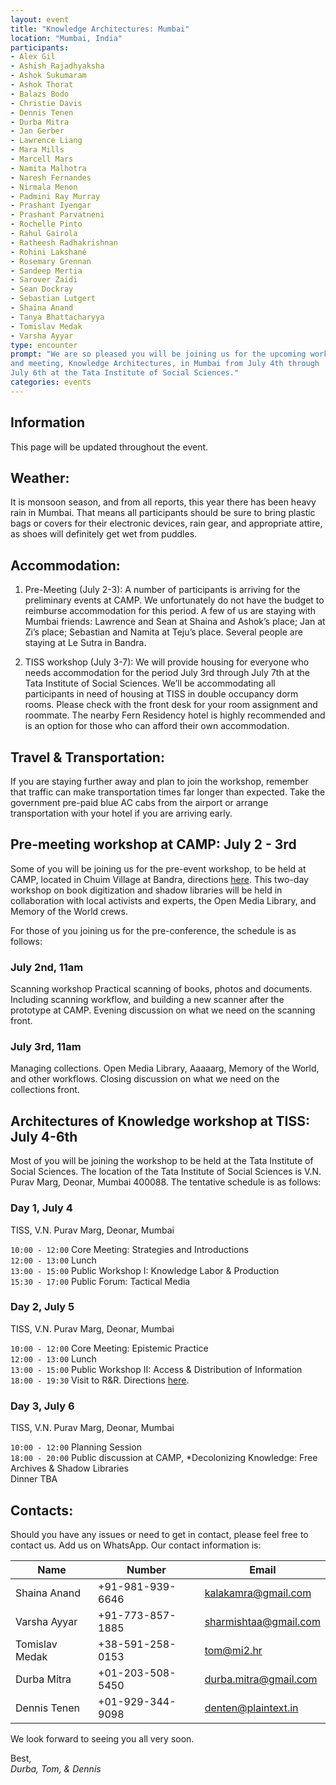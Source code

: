 ```yaml
---
layout: event
title: "Knowledge Architectures: Mumbai"
location: "Mumbai, India"
participants:
- Alex Gil
- Ashish Rajadhyaksha
- Ashok Sukumaram
- Ashok Thorat
- Balazs Bodo
- Christie Davis
- Dennis Tenen
- Durba Mitra
- Jan Gerber
- Lawrence Liang
- Mara Mills
- Marcell Mars
- Namita Malhotra
- Naresh Fernandes
- Nirmala Menon
- Padmini Ray Murray
- Prashant Iyengar
- Prashant Parvatneni
- Rochelle Pinto
- Rahul Gairola
- Ratheesh Radhakrishnan
- Rohini Lakshané
- Rosemary Grennan
- Sandeep Mertia
- Sarover Zaidi
- Sean Dockray
- Sebastian Lutgert
- Shaina Anand
- Tanya Bhattacharyya
- Tomislav Medak
- Varsha Ayyar
type: encounter
prompt: "We are so pleased you will be joining us for the upcoming workshop
and meeting, Knowledge Architectures, in Mumbai from July 4th through
July 6th at the Tata Institute of Social Sciences."
categories: events
---
```


## Information

This page will be updated throughout the event.

## Weather:

It is monsoon season, and from all reports, this year there has been heavy
rain in Mumbai. That means all participants should be sure to bring plastic
bags or covers for their electronic devices, rain gear, and appropriate
attire, as shoes will definitely get wet from puddles.

## Accommodation:

1. Pre-Meeting (July 2-3): A number of participants is arriving for the
preliminary events at CAMP. We unfortunately do not have the budget to
reimburse accommodation for this period. A few of us are staying with Mumbai
friends: Lawrence and Sean at Shaina and Ashok’s place; Jan at Zi’s place;
Sebastian and Namita at Teju’s place. Several people are staying at Le Sutra
in Bandra.

2. TISS workshop (July 3-7): We will provide housing for everyone who needs
accommodation for the period July 3rd through July 7th at the Tata Institute
of Social Sciences. We’ll be accommodating all participants in need of housing
at TISS in double occupancy dorm rooms. Please check with the front desk for
your room assignment and roommate. The nearby Fern Residency hotel is highly
recommended and is an option for those who can afford their own accommodation.

## Travel & Transportation:

If you are staying further away and plan to join the workshop, remember that
traffic can make transportation times far longer than expected. Take the
government pre-paid blue AC cabs from the airport or arrange transportation
with your hotel if you are arriving early.

## Pre-meeting workshop at CAMP: July 2 - 3rd

Some of you will be joining us for the pre-event workshop, to be held at CAMP, located in Chuim Village at Bandra, directions [here](http://studio.camp/directions.html).
This two-day workshop on book digitization and shadow libraries will be held
in collaboration with local activists and experts, the Open Media Library, and
Memory of the World crews.

For those of you joining us for the pre-conference, the schedule is as
follows:

### July 2nd, 11am

Scanning workshop
Practical scanning of books, photos and documents. Including scanning
workflow, and building a new scanner after the prototype at CAMP. Evening
discussion on what we need on the scanning front. 

### July 3rd, 11am

Managing collections. Open Media Library, Aaaaarg, Memory of the
World, and other workflows. Closing discussion on what we need on the
collections front.

## Architectures of Knowledge workshop at TISS: July 4-6th

Most of you will be joining the workshop to be held at the Tata Institute of
Social Sciences. The location of the Tata Institute of Social Sciences is V.N.
Purav Marg, Deonar, Mumbai 400088. The tentative schedule is as follows:

### Day 1, July 4
TISS, V.N. Purav Marg, Deonar, Mumbai

`10:00 - 12:00` Core Meeting: Strategies and Introductions  
`12:00 - 13:00` Lunch  
`13:00 - 15:00` Public Workshop I: Knowledge Labor & Production  
`15:30 - 17:00` Public Forum: Tactical Media  

### Day 2, July 5
TISS, V.N. Purav Marg, Deonar, Mumbai

`10:00 - 12:00` Core Meeting: Epistemic Practice  
`12:00 - 13:00` Lunch  
`13:00 - 15:00` Public Workshop II: Access & Distribution of Information  
`18:00 - 19:30` Visit to R&R. Directions [here](http://aarandaar.net/map.html).  

### Day 3, July 6 
TISS, V.N. Purav Marg, Deonar, Mumbai

`10:00 - 12:00` Planning Session  
`18:00 - 20:00` Public discussion at CAMP, *Decolonizing Knowledge: Free
Archives & Shadow Libraries  
Dinner TBA

## Contacts:

Should you have any issues or need to get in contact, please feel free to
contact us. Add us on WhatsApp. Our contact information is:

| Name                      | Number               | Email                 |
|---------------------------|----------------------|-----------------------|
| Shaina Anand              | +91-981-939-6646     | kalakamra@gmail.com   |
| Varsha Ayyar              | +91-773-857-1885     | sharmishtaa@gmail.com |
| Tomislav Medak            | +38-591-258-0153     | tom@mi2.hr            |
| Durba Mitra               | +01-203-508-5450     | durba.mitra@gmail.com |
| Dennis Tenen              | +01-929-344-9098     | denten@plaintext.in   |

We look forward to seeing you all very soon.

Best,  
*Durba, Tom, & Dennis*
